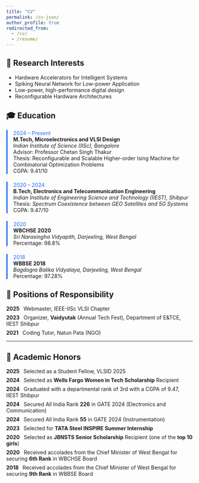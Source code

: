 ```yaml
---
title: "CV"
permalink: /cv-json/
author_profile: true
redirected_from:
  - /cv/
  - /resume/
---
```


<style>
  /* Light mode colors */
  .cv-highlight {
    color: #1e90ff; /* Dodger Blue */
    font-weight: 500;
  }
  .cv-border {
    border-left: 4px solid #1e90ff;
    padding-left: 15px;
    margin-bottom: 1.5em;
  }
  .cv-entry {
    margin-bottom: 0.5em; /* Space between entries */
  }
  .cv-year {
    font-weight: bold;
    margin-right: 0.5em;
  }

  @media (prefers-color-scheme: dark) {
    .cv-highlight {
      color: #ffffff; /* White in dark mode */
    }
    .cv-border {
      border-left: 4px solid #ffffff; /* White border */
    }
  }
</style>

## 🧠 Research Interests

- Hardware Accelerators for Intelligent Systems
- Spiking Neural Network for Low-power Application
- Low-power, high-performance digital design
- Reconfigurable Hardware Architectures

<h2>🎓 Education</h2> 
  <div style="border-left: 4px solid #3E82FC; padding-left: 15px; margin-bottom: 1.5em;"> 
    <span style="color: #3E82FC; font-weight: 500;">2024 – Present</span><br> 
    <strong>M.Tech, Microelectronics and VLSI Design</strong><br> 
    <span><em>Indian Institute of Science (IISc), Bangalore</em></span><br> 
    <span>Advisor: Professor Chetan Singh Thakur</span><br> 
    <span>Thesis: Reconfigurable and Scalable Higher-order Ising Machine for Combinatorial Optimization Problems</span><br> 
    <span>CGPA: 9.41/10</span> 
  </div> 
  <div style="border-left: 4px solid #3E82FC; padding-left: 15px; margin-bottom: 1.5em;"> 
    <span style="color: #3E82FC; font-weight: 500;">2020 – 2024</span><br> 
    <strong>B.Tech, Electronics and Telecommunication Engineering</strong><br> 
    <span><em>Indian Institute of Engineering Science and Technology (IIEST), Shibpur</em></span><br>
    <span>Thesis: <em>Spectrum Coexistence between GEO Satellites and 5G Systems</em></span><br> 
    <span>CGPA: 9.47/10</span> 
  </div> 
  <div style="border-left: 4px solid #3E82FC; padding-left: 15px; margin-bottom: 1.5em;"> 
    <span style="color: #3E82FC; font-weight: 500;">2020</span><br> 
    <strong>WBCHSE 2020</strong><br> 
    <span><em>Sri Narasingha Vidyapith, Darjeeling, West Bengal</em></span><br> 
    <span>Percentage: 98.8%</span> 
  </div> 
  <div style="border-left: 4px solid #3E82FC; padding-left: 15px; margin-bottom: 1.5em;"> 
      <span style="color: #3E82FC; font-weight: 500;">2018</span><br> 
      <strong>WBBSE 2018</strong><br> 
      <span><em>Bagdogra Balika Vidyalaya, Darjeeling, West Bengal</em></span><br> 
      <span>Percentage: 97.28%</span> 
    </div>

## 🧩 Positions of Responsibility

<div class="cv-entry">
  <span class="cv-year">2025</span> Webmaster, IEEE-IISc VLSI Chapter
</div>
<div class="cv-entry">
  <span class="cv-year">2023</span> Organizer, <strong>Vaidyutak</strong> (Annual Tech Fest), Department of E&TCE, IIEST Shibpur
</div>
<div class="cv-entry">
  <span class="cv-year">2021</span> Coding Tutor, Natun Pata (NGO)
</div>

---

## 🏅 Academic Honors

<div class="cv-entry">
  <span class="cv-year">2025</span> Selected as a Student Fellow, VLSID 2025
</div>
<div class="cv-entry">
  <span class="cv-year">2024</span> Selected as <strong>Wells Fargo Women in Tech Scholarship</strong> Recipient
</div>
<div class="cv-entry">
  <span class="cv-year">2024</span> Graduated with a departmental rank of 3rd with a CGPA of 9.47, IIEST Shibpur
</div>
<div class="cv-entry">
  <span class="cv-year">2024</span> Secured All India Rank <strong>226</strong> in GATE 2024 (Electronics and Communication)
</div>
<div class="cv-entry">
  <span class="cv-year">2024</span> Secured All India Rank <strong>55</strong> in GATE 2024 (Instrumentation)
</div>
<div class="cv-entry">
  <span class="cv-year">2023</span> Selected for <strong>TATA Steel INSPIRE Summer Internship</strong>
</div>
<div class="cv-entry">
  <span class="cv-year">2020</span> Selected as <strong>JBNSTS Senior Scholarship</strong> Recipient (one of the <strong>top 10 girls</strong>)
</div>
<div class="cv-entry">
  <span class="cv-year">2020</span> Received accolades from the Chief Minister of West Bengal for securing <strong>6th Rank</strong> in WBCHSE Board
</div>
<div class="cv-entry">
  <span class="cv-year">2018</span> Received accolades from the Chief Minister of West Bengal for securing <strong>9th Rank</strong> in WBBSE Board
</div>
